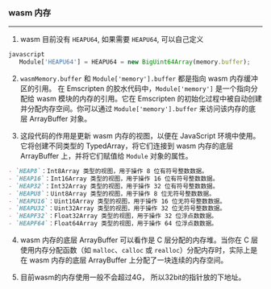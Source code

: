 ### wasm 内存
---
1. wasm 目前没有 `HEAPU64`, 如果需要 `HEAPU64`, 可以自己定义
```javascript
javascript
   Module['HEAPU64'] = HEAPU64 = new BigUint64Array(memory.buffer);
```

2. `wasmMemory.buffer` 和 `Module['memory'].buffer` 都是指向 wasm 内存缓冲区的引用。
	在 Emscripten 的胶水代码中，`Module['memory']` 是一个指向分配给 wasm 模块的内存的引用。它在 Emscripten 的初始化过程中被自动创建并分配内存空间。你可以通过 `Module['memory'].buffer` 来访问该内存的底层 ArrayBuffer 对象。


3. 这段代码的作用是更新 wasm 内存的视图，以便在 JavaScript 环境中使用。它将创建不同类型的 TypedArray，将它们连接到 wasm 内存的底层 ArrayBuffer 上，并将它们赋值给 `Module` 对象的属性。
```markdown 
- `HEAP8`：Int8Array 类型的视图，用于操作 8 位有符号整数数据。
- `HEAP16`：Int16Array 类型的视图，用于操作 16 位有符号整数数据。
- `HEAP32`：Int32Array 类型的视图，用于操作 32 位有符号整数数据。
- `HEAPU8`：Uint8Array 类型的视图，用于操作 8 位无符号整数数据。
- `HEAPU16`：Uint16Array 类型的视图，用于操作 16 位无符号整数数据。
- `HEAPU32`：Uint32Array 类型的视图，用于操作 32 位无符号整数数据。
- `HEAPF32`：Float32Array 类型的视图，用于操作 32 位浮点数数据。
- `HEAPF64`：Float64Array 类型的视图，用于操作 64 位浮点数数据。
```

4. wasm 内存的底层 ArrayBuffer 可以看作是 C 层分配的内存堆。当你在 C 层使用内存分配函数（如 `malloc`、`calloc` 或 `realloc`）分配内存时，实际上是在 wasm 内存的底层 ArrayBuffer 上分配了一块连续的内存空间。

5. 目前wasm的内存使用一般不会超过4G， 所以32bit的指针放的下地址。